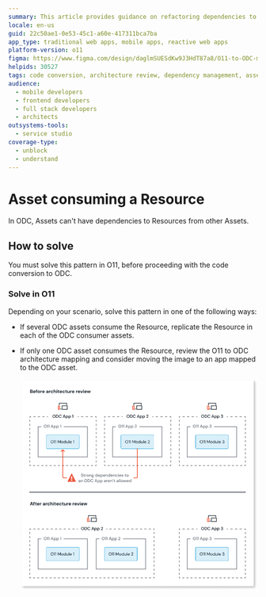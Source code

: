 ```yaml
---
summary: This article provides guidance on refactoring dependencies to Resources in O11 apps to ensure compatibility with ODC.
locale: en-us
guid: 22c50ae1-0e53-45c1-a60e-417311bca7ba
app_type: traditional web apps, mobile apps, reactive web apps
platform-version: o11
figma: https://www.figma.com/design/daglmSUESdKw9J3HdT87a8/O11-to-ODC-migration?node-id=2350-7652
helpids: 30527
tags: code conversion, architecture review, dependency management, asset management, platform version upgrade
audience:
  - mobile developers
  - frontend developers
  - full stack developers
  - architects
outsystems-tools:
  - service studio
coverage-type:
  - unblock
  - understand
---
```


# Asset consuming a Resource

In ODC, Assets can't have dependencies to Resources from other Assets.

## How to solve

You must solve this pattern in O11, before proceeding with the code conversion to ODC.

### Solve in O11

Depending on your scenario, solve this pattern in one of the following ways:

* If several ODC assets consume the Resource, replicate the Resource in each of the ODC consumer assets.

* If only one ODC asset consumes the Resource, review the O11 to ODC architecture mapping and consider moving the image to an app mapped to the ODC asset.

    ![Diagram showing the architecture review process before and after. Before: O11 Apps with strong dependencies to ODC Apps. After: O11 Apps consolidated within ODC Apps.](images/review-arch-consolidate-diag.png "Architecture Review Before and After")
